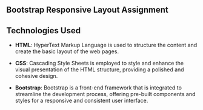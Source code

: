
## Bootstrap Responsive Layout Assignment


## Technologies Used

- **HTML**: HyperText Markup Language is used to structure the content and create the basic layout of the web pages.

- **CSS**: Cascading Style Sheets is employed to style and enhance the visual presentation of the HTML structure, providing a polished and cohesive design.

- **Bootstrap**: Bootstrap is a front-end framework that is integrated to streamline the development process, offering pre-built components and styles for a responsive and consistent user interface.
